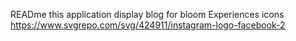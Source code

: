 READme   this application display blog for  bloom Experiences
icons
https://www.svgrepo.com/svg/424911/instagram-logo-facebook-2